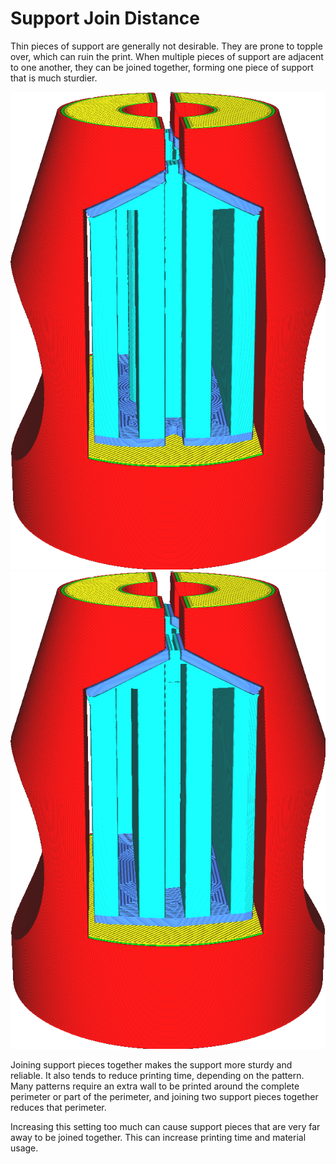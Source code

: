 Support Join Distance
====
Thin pieces of support are generally not desirable. They are prone to topple over, which can ruin the print. When multiple pieces of support are adjacent to one another, they can be joined together, forming one piece of support that is much sturdier.

![Two pieces of support are close together](images/support_join_distance_low.png)
![With sufficient join distance, they are merged together](images/support_join_distance_high.png)

Joining support pieces together makes the support more sturdy and reliable. It also tends to reduce printing time, depending on the pattern. Many patterns require an extra wall to be printed around the complete perimeter or part of the perimeter, and joining two support pieces together reduces that perimeter.

Increasing this setting too much can cause support pieces that are very far away to be joined together. This can increase printing time and material usage.